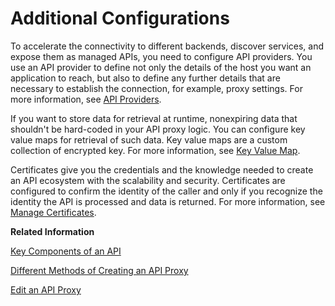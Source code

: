 <!-- loiode7285ce35a248bcbb1501bcc855a314 -->

# Additional Configurations



To accelerate the connectivity to different backends, discover services, and expose them as managed APIs, you need to configure API providers. You use an API provider to define not only the details of the host you want an application to reach, but also to define any further details that are necessary to establish the connection, for example, proxy settings. For more information, see [API Providers](api-providers-42e13b2.md).

If you want to store data for retrieval at runtime, nonexpiring data that shouldn't be hard-coded in your API proxy logic. You can configure key value maps for retrieval of such data. Key value maps are a custom collection of encrypted key. For more information, see [Key Value Map](key-value-map-3722a39.md).

Certificates give you the credentials and the knowledge needed to create an API ecosystem with the scalability and security. Certificates are configured to confirm the identity of the caller and only if you recognize the identity the API is processed and data is returned. For more information, see [Manage Certificates](manage-certificates-c665875.md).

**Related Information**  


[Key Components of an API](key-components-of-an-api-19c0654.md "This section introduces you to some of the key components of an API that you need to know before building APIs.")

[Different Methods of Creating an API Proxy](different-methods-of-creating-an-api-proxy-4ac0431.md "An API proxy is the data object that contains all the functionality to be executed when an external user wants to access the backend service.")

[Edit an API Proxy](edit-an-api-proxy-a64b952.md "Once you’ve created an API proxy you can further change the proxy, either on the , or by using the embedded API designer.")

